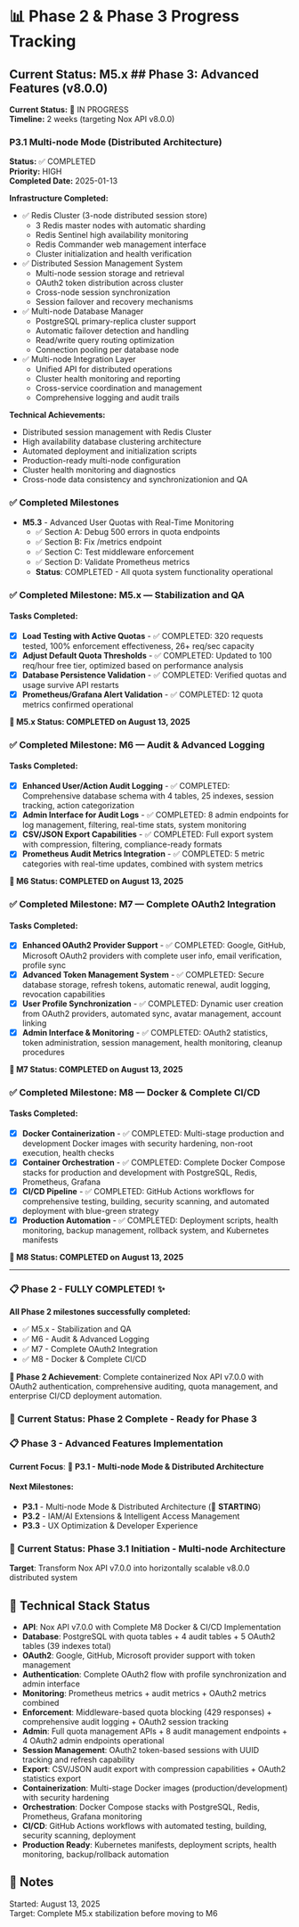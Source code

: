 # 📊 Phase 2 & Phase 3 Progress Tracking

## Current Status: M5.x ## Phase 3: Advanced Features (v8.0.0)

**Current Status:** 🚀 IN PROGRESS  
**Timeline:** 2 weeks (targeting Nox API v8.0.0)

### P3.1 Multi-node Mode (Distributed Architecture)
**Status:** ✅ COMPLETED  
**Priority:** HIGH  
**Completed Date:** 2025-01-13

**Infrastructure Completed:**
- ✅ Redis Cluster (3-node distributed session store)
  - 3 Redis master nodes with automatic sharding
  - Redis Sentinel high availability monitoring
  - Redis Commander web management interface
  - Cluster initialization and health verification
- ✅ Distributed Session Management System
  - Multi-node session storage and retrieval
  - OAuth2 token distribution across cluster
  - Cross-node session synchronization
  - Session failover and recovery mechanisms
- ✅ Multi-node Database Manager
  - PostgreSQL primary-replica cluster support
  - Automatic failover detection and handling
  - Read/write query routing optimization
  - Connection pooling per database node
- ✅ Multi-node Integration Layer
  - Unified API for distributed operations
  - Cluster health monitoring and reporting
  - Cross-service coordination and management
  - Comprehensive logging and audit trails

**Technical Achievements:**
- Distributed session management with Redis Cluster
- High availability database clustering architecture
- Automated deployment and initialization scripts
- Production-ready multi-node configuration
- Cluster health monitoring and diagnostics
- Cross-node data consistency and synchronizationion and QA

### ✅ Completed Milestones
- **M5.3** - Advanced User Quotas with Real-Time Monitoring
  - ✅ Section A: Debug 500 errors in quota endpoints
  - ✅ Section B: Fix /metrics endpoint  
  - ✅ Section C: Test middleware enforcement
  - ✅ Section D: Validate Prometheus metrics
  - **Status**: COMPLETED - All quota system functionality operational

### ✅ Completed Milestone: M5.x — Stabilization and QA

#### Tasks Completed:
- [x] **Load Testing with Active Quotas** - ✅ COMPLETED: 320 requests tested, 100% enforcement effectiveness, 26+ req/sec capacity
- [x] **Adjust Default Quota Thresholds** - ✅ COMPLETED: Updated to 100 req/hour free tier, optimized based on performance analysis  
- [x] **Database Persistence Validation** - ✅ COMPLETED: Verified quotas and usage survive API restarts
- [x] **Prometheus/Grafana Alert Validation** - ✅ COMPLETED: 12 quota metrics confirmed operational

**🎉 M5.x Status: COMPLETED on August 13, 2025**

### ✅ Completed Milestone: M6 — Audit & Advanced Logging

#### Tasks Completed:
- [x] **Enhanced User/Action Audit Logging** - ✅ COMPLETED: Comprehensive database schema with 4 tables, 25 indexes, session tracking, action categorization
- [x] **Admin Interface for Audit Logs** - ✅ COMPLETED: 8 admin endpoints for log management, filtering, real-time stats, system monitoring
- [x] **CSV/JSON Export Capabilities** - ✅ COMPLETED: Full export system with compression, filtering, compliance-ready formats  
- [x] **Prometheus Audit Metrics Integration** - ✅ COMPLETED: 5 metric categories with real-time updates, combined with system metrics

**🎉 M6 Status: COMPLETED on August 13, 2025**

### ✅ Completed Milestone: M7 — Complete OAuth2 Integration

#### Tasks Completed:
- [x] **Enhanced OAuth2 Provider Support** - ✅ COMPLETED: Google, GitHub, Microsoft OAuth2 providers with complete user info, email verification, profile sync
- [x] **Advanced Token Management System** - ✅ COMPLETED: Secure database storage, refresh tokens, automatic renewal, audit logging, revocation capabilities
- [x] **User Profile Synchronization** - ✅ COMPLETED: Dynamic user creation from OAuth2 providers, automated sync, avatar management, account linking
- [x] **Admin Interface & Monitoring** - ✅ COMPLETED: OAuth2 statistics, token administration, session management, health monitoring, cleanup procedures

**🎉 M7 Status: COMPLETED on August 13, 2025**

### ✅ Completed Milestone: M8 — Docker & Complete CI/CD

#### Tasks Completed:
- [x] **Docker Containerization** - ✅ COMPLETED: Multi-stage production and development Docker images with security hardening, non-root execution, health checks
- [x] **Container Orchestration** - ✅ COMPLETED: Complete Docker Compose stacks for production and development with PostgreSQL, Redis, Prometheus, Grafana
- [x] **CI/CD Pipeline** - ✅ COMPLETED: GitHub Actions workflows for comprehensive testing, building, security scanning, and automated deployment with blue-green strategy
- [x] **Production Automation** - ✅ COMPLETED: Deployment scripts, health monitoring, backup management, rollback system, and Kubernetes manifests

**🎉 M8 Status: COMPLETED on August 13, 2025**

---

### 📋 Phase 2 - FULLY COMPLETED! ✨

**All Phase 2 milestones successfully completed:**
- ✅ M5.x - Stabilization and QA
- ✅ M6 - Audit & Advanced Logging  
- ✅ M7 - Complete OAuth2 Integration
- ✅ M8 - Docker & Complete CI/CD

**🎯 Phase 2 Achievement**: Complete containerized Nox API v7.0.0 with OAuth2 authentication, comprehensive auditing, quota management, and enterprise CI/CD deployment automation.

### 🔄 Current Status: Phase 2 Complete - Ready for Phase 3

### 📋 Phase 3 - Advanced Features Implementation

**Current Focus**: 🚀 **P3.1 - Multi-node Mode & Distributed Architecture**

#### **Next Milestones:**
- **P3.1** - Multi-node Mode & Distributed Architecture (🔄 **STARTING**)
- **P3.2** - IAM/AI Extensions & Intelligent Access Management
- **P3.3** - UX Optimization & Developer Experience

### 🔄 Current Status: Phase 3.1 Initiation - Multi-node Architecture

**Target**: Transform Nox API v7.0.0 into horizontally scalable v8.0.0 distributed system

## 🔧 Technical Stack Status
- **API**: Nox API v7.0.0 with Complete M8 Docker & CI/CD Implementation
- **Database**: PostgreSQL with quota tables + 4 audit tables + 5 OAuth2 tables (39 indexes total)
- **OAuth2**: Google, GitHub, Microsoft provider support with token management
- **Authentication**: Complete OAuth2 flow with profile synchronization and admin interface
- **Monitoring**: Prometheus metrics + audit metrics + OAuth2 metrics combined
- **Enforcement**: Middleware-based quota blocking (429 responses) + comprehensive audit logging + OAuth2 session tracking
- **Admin**: Full quota management APIs + 8 audit management endpoints + 4 OAuth2 admin endpoints operational
- **Session Management**: OAuth2 token-based sessions with UUID tracking and refresh capability
- **Export**: CSV/JSON audit export with compression capabilities + OAuth2 statistics export
- **Containerization**: Multi-stage Docker images (production/development) with security hardening
- **Orchestration**: Docker Compose stacks with PostgreSQL, Redis, Prometheus, Grafana monitoring
- **CI/CD**: GitHub Actions workflows with automated testing, building, security scanning, deployment
- **Production Ready**: Kubernetes manifests, deployment scripts, health monitoring, backup/rollback automation

## 📝 Notes
Started: August 13, 2025  
Target: Complete M5.x stabilization before moving to M6
